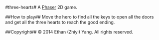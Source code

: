 #three-hearts#
A [Phaser](https://github.com/photonstorm/phaser) 2D game. 

##How to play##
Move the hero to find all the keys to open all the doors and get all the three hearts to reach the good ending.

##Copyright##
&copy; 2014 Ethan (Zhiyi) Yang. All rights reserved.
